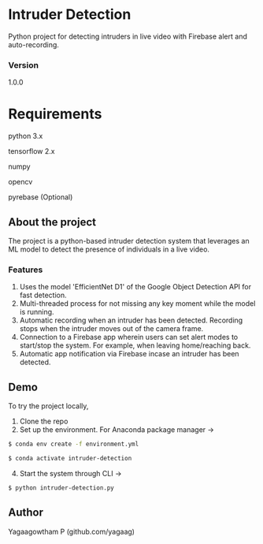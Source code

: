 # Intruder Detection

Python project for detecting intruders in live video with Firebase alert and auto-recording.

### Version

1.0.0

# Requirements

python 3.x

tensorflow 2.x

numpy

opencv

pyrebase (Optional)

## About the project

The project is a python-based intruder detection system that leverages an ML model to detect the presence of individuals in a live video.

### Features

1. Uses the model 'EfficientNet D1' of the Google Object Detection API for fast detection.
2. Multi-threaded process for not missing any key moment while the model is running.
3. Automatic recording when an intruder has been detected. Recording stops when the intruder moves out of the camera frame.
4. Connection to a Firebase app wherein users can set alert modes to start/stop the system. For example, when leaving home/reaching back.
5. Automatic app notification via Firebase incase an intruder has been detected.

## Demo

To try the project locally,
1. Clone the repo
2. Set up the environment. For Anaconda package manager ->
```bash
$ conda env create -f environment.yml

$ conda activate intruder-detection
```
4. Start the system through CLI ->
```bash
$ python intruder-detection.py
```

## Author

Yagaagowtham P (github.com/yagaag)
